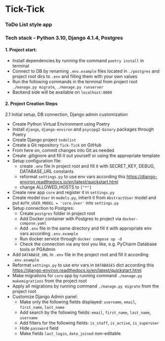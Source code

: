 # Tick-Tick
### ToDo List style app
### Tech stack - Python 3.10, Django 4.1.4, Postgres

#### 1. Project start:
   * Install dependencies by running the command `poetry install` in terminal
   * Connect to DB by renaming `.env.example` files located in `./postgres` and project root dirs to `.env` and filling them with your own values
   * Run the following commands in the terminal from project root `./manage.py migrate`, `./manage.py runserver`
   * Backend side will be available on `localhost:8000`
&nbsp;
#### 2. Project Creation Steps
2.1 Initial setup, DB connection, Django admin customization
   * Create Python Virtual Environment using Poetry
   * Install `django`, `django-environ` and `psycopg2-binary` packages through Poetry
   * Create Django project `todolist`
   * Create a Git repository `Tick-Tick` on GitHub
   * From here on, commit changes into Git as needed
   * Create .gitignore and fill it out yourself or using the appropriate template
   * Setup configuration file:
     * create `.env` file in project root and fill it with SECRET_KEY, DEBUG, DATABASE_URL constants
     * reformat `settings.py` to use env vars according this https://django-environ.readthedocs.io/en/latest/quickstart.html
     * change ALLOWED_HOSTS to `["*"]`
   * Create new app `core` and register it in `settings.py`
   * Create model `User` in `models.py`, inherit it from `AbstractUser` model and put `AUTH_USER_MODEL = 'core.User'` into `settings.py`
   * Setup connection to Postgres:
     * Create `postgres` folder in project root
     * Add Docker container with Postgres to project via `docker-compose.yaml`
     * Add `.env` file in the same directory and fill it with appropriate env vars according `.env.example`
     * Run docker service through `docker compose up -d`
     * Check the connection via any tool you like, e.g. PyCharm Database tools or PGAdmin
   * Add `DATABASE_URL` in `.env` file in the project root and fill it according `.env.example`
   * Reformat `settings.py` to use env vars in `DATABASES` dict according this https://django-environ.readthedocs.io/en/latest/quickstart.html
   * Make migrations for `core` app by running command `./manage.py makemigrations` from the project root
   * Apply all migrations by running command `./manage.py migrate` from the project root
   * Customize Django Admin panel:
     * Make only the following fields displayed: `username`, `email`, `first_name`, `last_name`
     * Add search by the following fields: `email`, `first_name`, `last_name`, `username`
     * Add filters for the following fields: `is_staff`, `is_active`, `is_superuser`
     * Hide `password` field
     * Make fields `last_login`, `date_joined` non-editable
&nbsp;